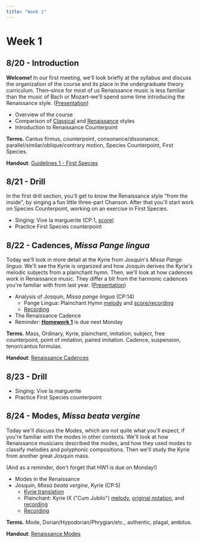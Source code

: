 ```yaml
---
title: "Week 1"
---
```


# Week 1

## 8/20 - Introduction

**Welcome!** In our first meeting, we'll look briefly at the syllabus 
and discuss the organization of the course and its place in the undergraduate
theory curriculum. Then–since for most of us Renaissance music is less 
familiar than the music of Bach or Mozart–we'll spend some time
introducing the Renaissance style. ([Presentation](https://tinyurl.com/yacce3h7))

* Overview of the course
* Comparison of [Classical](https://www.youtube.com/watch?v=97Twh_q8lQs) and [Renaissance](https://www.youtube.com/watch?v=vlB1HR4BgUg&list=PLYyTDR5WeGuTtL7G92HVmXBzi6G2xiL1a&index=8&t=51s) styles
* Introduction to Renaissance Counterpoint

**Terms.** Cantus firmus, counterpoint, consonance/dissonance, parallel/similar/oblique/contrary motion, 
Species Counterpoint, First Species.

**Handout**: [Guidelines 1 - First Species](guidelines-1.pdf)


## 8/21 - Drill

In the first drill section, you'll get to know the Renaissance style
"from the inside", by singing a fun little three-part Chanson. After
that you'll start work on Species Counterpoint, working on an exercise
in First Species.

* Singing: Vive la marguerite (CP:1, [score](vive-la-marguerite.pdf))
* Practice First Species counterpoint

## 8/22 - Cadences, _Missa Pange lingua_

Today we'll look in more detail at the Kyrie from Josquin's _Missa Pange lingua_. 
We'll see the Kyrie is organized and how Josquin derives the Kyrie's melodic
subjects from a plainchant hymn. Then, we'll look at how cadences work in 
Renaissance music. They differ a bit from the harmonic cadences you're familiar
with from last year. ([Presentation](https://tinyurl.com/yaal5r2x))

* Analysis of Josquin, _Missa pange lingua_ (CP:14)
  * Pange Lingua: Plainchant Hymn [melody](pange-lingua.pdf) and [score/recording](http://gregorian-chant-hymns.com/hymns-2/pange-lingua.html)
  * [Recording](https://www.youtube.com/watch?v=vlB1HR4BgUg&t=0s&index=8&list=PLYyTDR5WeGuTtL7G92HVmXBzi6G2xiL1a)
* The Renaissance Cadence
* Reminder: **[Homework 1](HW-1.pdf)** is due next Monday

**Terms.** Mass, Ordinary, Kyrie, plainchant, imitation, subject, free counterpoint, 
point of imitation, paired imitation.  Cadence, suspension, tenor/cantus formulas. 

**Handout**: [Renaissance Cadences](cadences.pdf)

## 8/23 - Drill

* Singing: Vive la marguerite
* Practice First Species counterpoint 

## 8/24 - Modes, _Missa beata vergine_

Today we'll discuss the Modes, which are not quite what you'll expect, if
you're familiar with the modes in other contexts. We'll look at how Renaissance 
musicians described the modes, and how they used modes to classify melodies 
and polyphonic compositions. Then we'll study the Kyrie from another great 
Josquin mass.

(And as a reminder, don't forget that HW1 is due on Monday!)

* Modes in the Renaissance
* Josquin, _Missa beata vergine_, Kyrie (CP:5)
  * [Kyrie translation](/translations/mass#kyrie)
  * Plainchant: Kyrie IX ("Cum Jubilo") [melody](beata-vergine.pdf), [original notation](http://www.ccwatershed.org/media/pdfs/12/06/20/15-32-50_0.pdf), and [recording](https://www.youtube.com/watch?v=5dDrx7Mmm4s&list=PLYyTDR5WeGuTtL7G92HVmXBzi6G2xiL1a&index=2)
  * [Recording](https://www.youtube.com/watch?v=qQNeHS6hWM8&list=PLYyTDR5WeGuTtL7G92HVmXBzi6G2xiL1a&index=3)

**Terms.** Mode, Dorian/Hypodorian/Phrygian/etc., authentic, plagal, ambitus.

**Handout**: [Renaissance Modes](modes.pdf)
